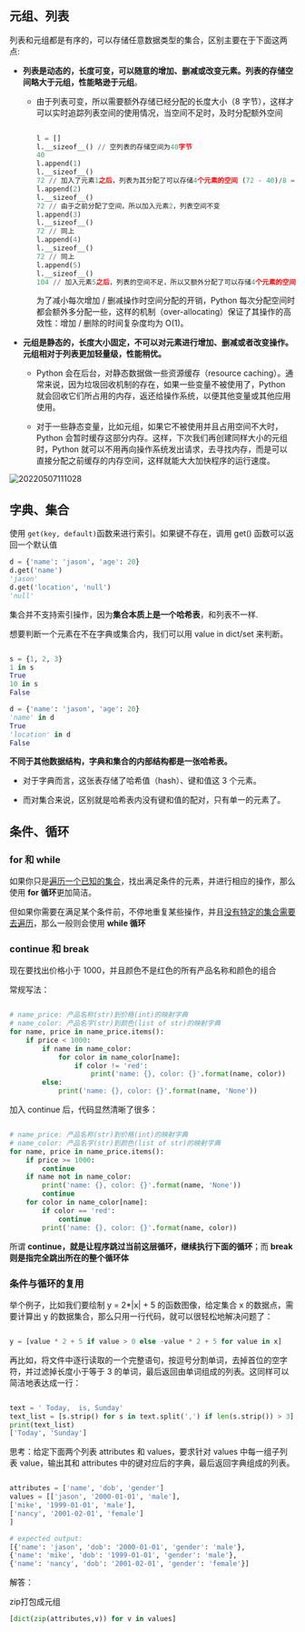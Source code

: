 ## 元组、列表

列表和元组都是有序的，可以存储任意数据类型的集合，区别主要在于下面这两点:

- **列表是动态的，长度可变，可以随意的增加、删减或改变元素。列表的存储空间略大于元组，性能略逊于元组**。
  - 由于列表可变，所以需要额外存储已经分配的长度大小（8 字节），这样才可以实时追踪列表空间的使用情况，当空间不足时，及时分配额外空间

    ```python
        
    l = []
    l.__sizeof__() // 空列表的存储空间为40字节
    40
    l.append(1)
    l.__sizeof__() 
    72 // 加入了元素1之后，列表为其分配了可以存储4个元素的空间 (72 - 40)/8 = 4
    l.append(2) 
    l.__sizeof__()
    72 // 由于之前分配了空间，所以加入元素2，列表空间不变
    l.append(3)
    l.__sizeof__() 
    72 // 同上
    l.append(4)
    l.__sizeof__() 
    72 // 同上
    l.append(5)
    l.__sizeof__() 
    104 // 加入元素5之后，列表的空间不足，所以又额外分配了可以存储4个元素的空间
    ```

    为了减小每次增加 / 删减操作时空间分配的开销，Python 每次分配空间时都会额外多分配一些，这样的机制（over-allocating）保证了其操作的高效性：增加 / 删除的时间复杂度均为 O(1)。

- **元组是静态的，长度大小固定，不可以对元素进行增加、删减或者改变操作。元组相对于列表更加轻量级，性能稍优。**
  - Python 会在后台，对静态数据做一些资源缓存（resource caching）。通常来说，因为垃圾回收机制的存在，如果一些变量不被使用了，Python 就会回收它们所占用的内存，返还给操作系统，以便其他变量或其他应用使用。

  - 对于一些静态变量，比如元组，如果它不被使用并且占用空间不大时，Python 会暂时缓存这部分内存。这样，下次我们再创建同样大小的元组时，Python 就可以不用再向操作系统发出请求，去寻找内存，而是可以直接分配之前缓存的内存空间，这样就能大大加快程序的运行速度。

![20220507111028](https://cdn.jsdelivr.net/gh/xihuishawpy/PicBad@main/blogs/pictures/20220507111028.png)

## 字典、集合

使用 `get(key, default)`函数来进行索引。如果键不存在，调用 get() 函数可以返回一个默认值

```python
d = {'name': 'jason', 'age': 20}
d.get('name')
'jason'
d.get('location', 'null')
'null'
```

集合并不支持索引操作，因为**集合本质上是一个哈希表**，和列表不一样.

想要判断一个元素在不在字典或集合内，我们可以用 value in dict/set 来判断。

```python

s = {1, 2, 3}
1 in s
True
10 in s
False

d = {'name': 'jason', 'age': 20}
'name' in d
True
'location' in d
False
```

**不同于其他数据结构，字典和集合的内部结构都是一张哈希表。**

- 对于字典而言，这张表存储了哈希值（hash）、键和值这 3 个元素。

- 而对集合来说，区别就是哈希表内没有键和值的配对，只有单一的元素了。

## 条件、循环

### for 和 while

如果你只是<u>遍历一个已知的集合</u>，找出满足条件的元素，并进行相应的操作，那么使用 **for 循环**更加简洁。

但如果你需要在满足某个条件前，不停地重复某些操作，并且<u>没有特定的集合需要去遍历</u>，那么一般则会使用 **while 循环**

### continue 和 break 

现在要找出价格小于 1000，并且颜色不是红色的所有产品名称和颜色的组合

常规写法：

```python

# name_price: 产品名称(str)到价格(int)的映射字典
# name_color: 产品名字(str)到颜色(list of str)的映射字典
for name, price in name_price.items():
    if price < 1000:
        if name in name_color:
            for color in name_color[name]:
                if color != 'red':
                    print('name: {}, color: {}'.format(name, color))
        else:
            print('name: {}, color: {}'.format(name, 'None'))

```

加入 continue 后，代码显然清晰了很多：

```python

# name_price: 产品名称(str)到价格(int)的映射字典
# name_color: 产品名字(str)到颜色(list of str)的映射字典
for name, price in name_price.items():
    if price >= 1000:
        continue
    if name not in name_color:
        print('name: {}, color: {}'.format(name, 'None'))
        continue
    for color in name_color[name]:
        if color == 'red':
            continue
        print('name: {}, color: {}'.format(name, color))
```

所谓 **continue，就是让程序跳过当前这层循环，继续执行下面的循环**；而 **break 则是指完全跳出所在的整个循环体**



### 条件与循环的复用

举个例子，比如我们要绘制 y = 2*|x| + 5 的函数图像，给定集合 x 的数据点，需要计算出 y 的数据集合，那么只用一行代码，就可以很轻松地解决问题了：

```python

y = [value * 2 + 5 if value > 0 else -value * 2 + 5 for value in x]
```

再比如，将文件中逐行读取的一个完整语句，按逗号分割单词，去掉首位的空字符，并过滤掉长度小于等于 3 的单词，最后返回由单词组成的列表。这同样可以简洁地表达成一行：

```python

text = ' Today,  is, Sunday'
text_list = [s.strip() for s in text.split(',') if len(s.strip()) > 3]
print(text_list)
['Today', 'Sunday']
```

思考：给定下面两个列表 attributes 和 values，要求针对 values 中每一组子列表 value，输出其和 attributes 中的键对应后的字典，最后返回字典组成的列表。

```python

attributes = ['name', 'dob', 'gender']
values = [['jason', '2000-01-01', 'male'], 
['mike', '1999-01-01', 'male'],
['nancy', '2001-02-01', 'female']
]

# expected output:
[{'name': 'jason', 'dob': '2000-01-01', 'gender': 'male'}, 
{'name': 'mike', 'dob': '1999-01-01', 'gender': 'male'}, 
{'name': 'nancy', 'dob': '2001-02-01', 'gender': 'female'}]
```

解答：

zip打包成元组

```python
[dict(zip(attributes,v)) for v in values]
```
